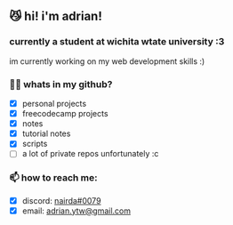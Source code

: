 <!--
### Hi there 👋
**adrianytw/adrianytw** is a ✨ _special_ ✨ repository because its `README.md` (this file) appears on your GitHub profile.

Here are some ideas to get you started:

- 🔭 I’m currently working on ...
- 🌱 I’m currently learning ...
- 👯 I’m looking to collaborate on ...
- 🤔 I’m looking for help with ...
- 💬 Ask me about ...
- 📫 How to reach me: ...
- 😄 Pronouns: ...
- ⚡ Fun fact: ...
-->
## 😼 hi! i'm adrian!
### currently a student at wichita wtate university :3

im currently working on my web development skills :)

### 😶‍🌫️ whats in my github?
- [x] personal projects
- [x] freecodecamp projects
- [x] notes
- [x] tutorial notes
- [x] scripts
- [ ] a lot of private repos unfortunately :c

### 📫 how to reach me:
- [x] discord: [nairda#0079](https://discord.com/users/173829799293222913)
- [x] email: adrian.ytw@gmail.com
<!-- 
## 📫 How to reach me:
[Discord](https://discord.com/users/173829799293222913)

[![nairda's GitHub stats](https://github-readme-stats.vercel.app/api?username=adrianytw&show_icons=true&theme=calm&count_private=true)](#)

[![Top Langs](https://github-readme-stats.vercel.app/api/top-langs/?username=adrianytw&langs_count=8&theme=calm&count_private=true)](#) -->
